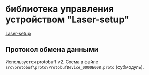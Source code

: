 # библиотека управления устройством "Laser-setup"
[Laser-setup](https://github.com/ololoshka2871/Laser-setup)

## Протокол обмена данными
Используется protobuff v2. Схема в файле `src\protobuf\proto\ProtobufDevice_0000E008.proto` (субмодуль).